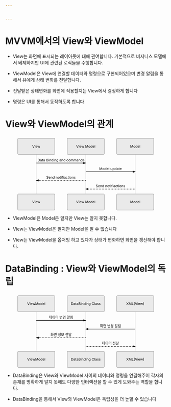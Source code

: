 ```yaml
---


---
```


<h1 id="mvvm에서의-view와-viewmodel">MVVM에서의 View와 ViewModel</h1>
<ul>
<li>
<p>View는 화면에 표시되는 레이아웃에 대해 관여합니다. 기본적으로 비지니스 모델에서 베제하지만 UI에 관련된 로직들을 수행합니다.</p>
</li>
<li>
<p>ViewModel은 View에 연결할 데이터와 명령으로 구현되어있으며 변경 알림을 통해서 뷰에게 상태 변화를 전달합니다.</p>
</li>
<li>
<p>전달받은 상태변화를 화면에 적용할지는 View에서 결정하게 합니다</p>
</li>
<li>
<p>명령은 UI를 통해서 동작하도록 합니다</p>
</li>
</ul>
<h1 id="view와-viewmodel의-관계">View와 ViewModel의 관계</h1>
<div class="mermaid"><svg xmlns="http://www.w3.org/2000/svg" id="mermaid-svg-N466k0a957BazV00" height="100%" width="100%" style="max-width:650px;" viewBox="-50 -10 650 301"><g></g><g><line id="actor21" x1="75" y1="5" x2="75" y2="290" class="actor-line" stroke-width="0.5px" stroke="#999"></line><rect x="0" y="0" fill="#eaeaea" stroke="#666" width="150" height="65" rx="3" ry="3" class="actor"></rect><text x="75" y="32.5" dominant-baseline="central" alignment-baseline="central" class="actor" style="text-anchor: middle;"><tspan x="75" dy="0">View</tspan></text></g><g><line id="actor22" x1="275" y1="5" x2="275" y2="290" class="actor-line" stroke-width="0.5px" stroke="#999"></line><rect x="200" y="0" fill="#eaeaea" stroke="#666" width="150" height="65" rx="3" ry="3" class="actor"></rect><text x="275" y="32.5" dominant-baseline="central" alignment-baseline="central" class="actor" style="text-anchor: middle;"><tspan x="275" dy="0">View Model</tspan></text></g><g><line id="actor23" x1="475" y1="5" x2="475" y2="290" class="actor-line" stroke-width="0.5px" stroke="#999"></line><rect x="400" y="0" fill="#eaeaea" stroke="#666" width="150" height="65" rx="3" ry="3" class="actor"></rect><text x="475" y="32.5" dominant-baseline="central" alignment-baseline="central" class="actor" style="text-anchor: middle;"><tspan x="475" dy="0">Model</tspan></text></g><defs><marker id="arrowhead" refX="5" refY="2" markerWidth="6" markerHeight="4" orient="auto"><path d="M 0,0 V 4 L6,2 Z"></path></marker></defs><defs><marker id="crosshead" markerWidth="15" markerHeight="8" orient="auto" refX="16" refY="4"><path fill="black" stroke="#000000" stroke-width="1px" d="M 9,2 V 6 L16,4 Z" style="stroke-dasharray: 0, 0;"></path><path fill="none" stroke="#000000" stroke-width="1px" d="M 0,1 L 6,7 M 6,1 L 0,7" style="stroke-dasharray: 0, 0;"></path></marker></defs><g><text x="175" y="93" class="messageText" style="text-anchor: middle;">Data Binding and commands</text><line x1="75" y1="100" x2="275" y2="100" class="messageLine0" stroke-width="2" stroke="black" marker-end="url(#arrowhead)" style="fill: none;"></line></g><g><text x="375" y="128" class="messageText" style="text-anchor: middle;">Model update</text><line x1="275" y1="135" x2="475" y2="135" class="messageLine0" stroke-width="2" stroke="black" marker-end="url(#arrowhead)" style="fill: none;"></line></g><g><text x="175" y="163" class="messageText" style="text-anchor: middle;">Send notifiactions</text><line x1="275" y1="170" x2="75" y2="170" class="messageLine1" stroke-width="2" stroke="black" marker-end="url(#arrowhead)" style="stroke-dasharray: 3, 3; fill: none;"></line></g><g><text x="375" y="198" class="messageText" style="text-anchor: middle;">Send notifiactions</text><line x1="475" y1="205" x2="275" y2="205" class="messageLine1" stroke-width="2" stroke="black" marker-end="url(#arrowhead)" style="stroke-dasharray: 3, 3; fill: none;"></line></g><g><rect x="0" y="225" fill="#eaeaea" stroke="#666" width="150" height="65" rx="3" ry="3" class="actor"></rect><text x="75" y="257.5" dominant-baseline="central" alignment-baseline="central" class="actor" style="text-anchor: middle;"><tspan x="75" dy="0">View</tspan></text></g><g><rect x="200" y="225" fill="#eaeaea" stroke="#666" width="150" height="65" rx="3" ry="3" class="actor"></rect><text x="275" y="257.5" dominant-baseline="central" alignment-baseline="central" class="actor" style="text-anchor: middle;"><tspan x="275" dy="0">View Model</tspan></text></g><g><rect x="400" y="225" fill="#eaeaea" stroke="#666" width="150" height="65" rx="3" ry="3" class="actor"></rect><text x="475" y="257.5" dominant-baseline="central" alignment-baseline="central" class="actor" style="text-anchor: middle;"><tspan x="475" dy="0">Model</tspan></text></g></svg></div>
<ul>
<li>
<p>ViewModel은 Model은 알지만 View는 알지 못합니다.</p>
</li>
<li>
<p>View는 ViewModel은 알지만 Model을 알 수 없습니다</p>
</li>
<li>
<p>View는 ViewModel을 옵저빙 하고 있다가 상태가 변화하면 화면을 갱신해야 합니다.</p>
</li>
</ul>
<h1 id="databinding--view와-viewmodel의-독립">DataBinding : View와 ViewModel의 독립</h1>
<div class="mermaid"><svg xmlns="http://www.w3.org/2000/svg" id="mermaid-svg-Xth3VCoxqP8iYbSz" height="100%" width="100%" style="max-width:650px;" viewBox="-50 -10 650 301"><g></g><g><line id="actor24" x1="75" y1="5" x2="75" y2="290" class="actor-line" stroke-width="0.5px" stroke="#999"></line><rect x="0" y="0" fill="#eaeaea" stroke="#666" width="150" height="65" rx="3" ry="3" class="actor"></rect><text x="75" y="32.5" dominant-baseline="central" alignment-baseline="central" class="actor" style="text-anchor: middle;"><tspan x="75" dy="0">ViewModel</tspan></text></g><g><line id="actor25" x1="275" y1="5" x2="275" y2="290" class="actor-line" stroke-width="0.5px" stroke="#999"></line><rect x="200" y="0" fill="#eaeaea" stroke="#666" width="150" height="65" rx="3" ry="3" class="actor"></rect><text x="275" y="32.5" dominant-baseline="central" alignment-baseline="central" class="actor" style="text-anchor: middle;"><tspan x="275" dy="0">DataBinding Class</tspan></text></g><g><line id="actor26" x1="475" y1="5" x2="475" y2="290" class="actor-line" stroke-width="0.5px" stroke="#999"></line><rect x="400" y="0" fill="#eaeaea" stroke="#666" width="150" height="65" rx="3" ry="3" class="actor"></rect><text x="475" y="32.5" dominant-baseline="central" alignment-baseline="central" class="actor" style="text-anchor: middle;"><tspan x="475" dy="0">XML(View)</tspan></text></g><defs><marker id="arrowhead" refX="5" refY="2" markerWidth="6" markerHeight="4" orient="auto"><path d="M 0,0 V 4 L6,2 Z"></path></marker></defs><defs><marker id="crosshead" markerWidth="15" markerHeight="8" orient="auto" refX="16" refY="4"><path fill="black" stroke="#000000" stroke-width="1px" d="M 9,2 V 6 L16,4 Z" style="stroke-dasharray: 0, 0;"></path><path fill="none" stroke="#000000" stroke-width="1px" d="M 0,1 L 6,7 M 6,1 L 0,7" style="stroke-dasharray: 0, 0;"></path></marker></defs><g><text x="175" y="93" class="messageText" style="text-anchor: middle;">데이터 변경 알림</text><line x1="75" y1="100" x2="275" y2="100" class="messageLine0" stroke-width="2" stroke="black" marker-end="url(#arrowhead)" style="fill: none;"></line></g><g><text x="375" y="128" class="messageText" style="text-anchor: middle;">화면 변경 알림</text><line x1="475" y1="135" x2="275" y2="135" class="messageLine0" stroke-width="2" stroke="black" marker-end="url(#arrowhead)" style="fill: none;"></line></g><g><text x="175" y="163" class="messageText" style="text-anchor: middle;">화면 정보 전달</text><line x1="275" y1="170" x2="75" y2="170" class="messageLine1" stroke-width="2" stroke="black" marker-end="url(#arrowhead)" style="stroke-dasharray: 3, 3; fill: none;"></line></g><g><text x="375" y="198" class="messageText" style="text-anchor: middle;">데이터 전달</text><line x1="275" y1="205" x2="475" y2="205" class="messageLine1" stroke-width="2" stroke="black" marker-end="url(#arrowhead)" style="stroke-dasharray: 3, 3; fill: none;"></line></g><g><rect x="0" y="225" fill="#eaeaea" stroke="#666" width="150" height="65" rx="3" ry="3" class="actor"></rect><text x="75" y="257.5" dominant-baseline="central" alignment-baseline="central" class="actor" style="text-anchor: middle;"><tspan x="75" dy="0">ViewModel</tspan></text></g><g><rect x="200" y="225" fill="#eaeaea" stroke="#666" width="150" height="65" rx="3" ry="3" class="actor"></rect><text x="275" y="257.5" dominant-baseline="central" alignment-baseline="central" class="actor" style="text-anchor: middle;"><tspan x="275" dy="0">DataBinding Class</tspan></text></g><g><rect x="400" y="225" fill="#eaeaea" stroke="#666" width="150" height="65" rx="3" ry="3" class="actor"></rect><text x="475" y="257.5" dominant-baseline="central" alignment-baseline="central" class="actor" style="text-anchor: middle;"><tspan x="475" dy="0">XML(View)</tspan></text></g></svg></div>
<ul>
<li>
<p>DataBinding은 View와 ViewModel 사이의 데이터와 명령을 연결해주어 각자의 존재를 명확하게 알지 못해도 다양한 인터랙션을 할 수 있게 도와주는 역할을 합니다.</p>
</li>
<li>
<p>DataBinding을 통해서 View와 ViewModel은 독립성을 더 높힐 수 있습니다</p>
</li>
</ul>

